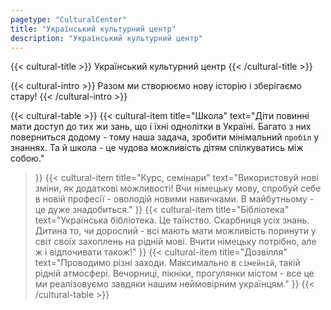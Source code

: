 ```yaml
---
pagetype: "CulturalCenter"
title: "Український культурний центр"
description: "Український культурний центр"
---
```


{{< cultural-title >}}
  Український культурний центр
{{< /cultural-title >}}

{{< cultural-intro >}}
  Разом ми створюємо нову історію і зберігаємо стару!
{{< /cultural-intro >}}

{{< cultural-table >}}
  {{< 
    cultural-item 
    title="Школа" 
    text="Діти повинні мати доступ до тих жи зань, що і їхні однолітки в Україні. Багато з них поверниться додому - тому наша задача,  зробити мінімальний ``пробіл`` у знаннях. Та й школа - це чудова можливість дітям спілкуватись між собою."
  >}}
  {{< 
    cultural-item 
    title="Курс, семінари" 
    text="Використовуй нові зміни, як додаткові можливості! Вчи німецьку мову, спробуй себе в новій професії - оволодій новими навичками. В майбутньому - це дуже знадобиться."
  >}}
  {{< 
    cultural-item 
    title="Бібліотека" 
    text="Українська бібліотека. Це таїнство. Скарбниця усіх знань. Дитина то, чи дорослий - всі мають мати можливість поринути у світ своїх захоплень на рідній мові. Вчити німецьку потрібно, але ж і відпочивати також!"
  >}}
  {{< 
    cultural-item 
    title="Дозвілля" 
    text="Проводимо різні заходи. Максимально в ``сімейній``, такій рідній атмосфері. Вечорниці, пікніки, прогулянки містом - все це ми реалізовуємо завдяки нашим неймовірним українцям."
  >}}
{{< /cultural-table >}}
